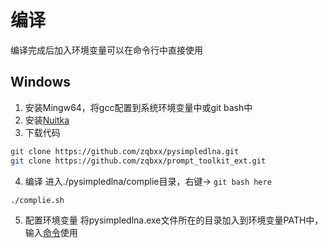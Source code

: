 # 编译
编译完成后加入环境变量可以在命令行中直接使用
## Windows
1. 安装Mingw64，将gcc配置到系统环境变量中或git bash中
2. 安装[Nuitka](https://nuitka.net/pages/overview.html "Nuitka")
3. 下载代码
```bash
git clone https://github.com/zqbxx/pysimpledlna.git
git clone https://github.com/zqbxx/prompt_toolkit_ext.git
```
4. 编译
进入./pysimpledlna/complie目录，右键-> `git bash here`
```bash
./complie.sh
```
5. 配置环境变量
将pysimpledlna.exe文件所在的目录加入到环境变量PATH中，输入[命令](02.usage.md)使用


